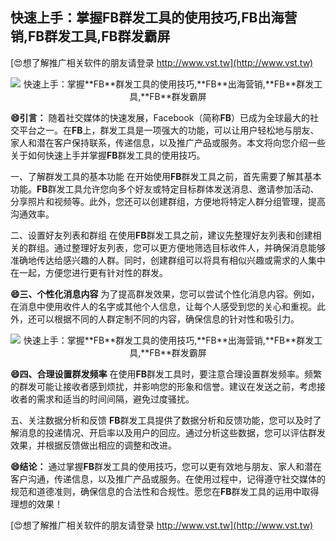 ## **快速上手：掌握**FB**群发工具的使用技巧,**FB**出海营销,**FB**群发工具,**FB**群发霸屏**

[😍想了解推广相关软件的朋友请登录 http://www.vst.tw](http://www.vst.tw)

 <center><img src="https://vst.tw/MP4/tuiguang/png/8.png" alt="快速上手：掌握**FB**群发工具的使用技巧,**FB**出海营销,**FB**群发工具,**FB**群发霸屏"></center>

**😄引言：**
随着社交媒体的快速发展，Facebook（简称**FB**）已成为全球最大的社交平台之一。在**FB**上，群发工具是一项强大的功能，可以让用户轻松地与朋友、家人和潜在客户保持联系，传递信息，以及推广产品或服务。本文将向您介绍一些关于如何快速上手并掌握**FB**群发工具的使用技巧。

一、了解群发工具的基本功能
在开始使用**FB**群发工具之前，首先需要了解其基本功能。**FB**群发工具允许您向多个好友或特定目标群体发送消息、邀请参加活动、分享照片和视频等。此外，您还可以创建群组，方便地将特定人群分组管理，提高沟通效率。

二、设置好友列表和群组
在使用**FB**群发工具之前，建议先整理好友列表和创建相关的群组。通过整理好友列表，您可以更方便地筛选目标收件人，并确保消息能够准确地传达给感兴趣的人群。同时，创建群组可以将具有相似兴趣或需求的人集中在一起，方便您进行更有针对性的群发。

**😄三、个性化消息内容**
为了提高群发效果，您可以尝试个性化消息内容。例如，在消息中使用收件人的名字或其他个人信息，让每个人感受到您的关心和重视。此外，还可以根据不同的人群定制不同的内容，确保信息的针对性和吸引力。

 <center><img src="https://vst.tw/MP4/tuiguang/png/3.png" alt="快速上手：掌握**FB**群发工具的使用技巧,**FB**出海营销,**FB**群发工具,**FB**群发霸屏"></center>

**😄四、合理设置群发频率**
在使用**FB**群发工具时，要注意合理设置群发频率。频繁的群发可能让接收者感到烦扰，并影响您的形象和信誉。建议在发送之前，考虑接收者的需求和适当的时间间隔，避免过度骚扰。

五、关注数据分析和反馈
**FB**群发工具提供了数据分析和反馈功能，您可以及时了解消息的投递情况、开启率以及用户的回应。通过分析这些数据，您可以评估群发效果，并根据反馈做出相应的调整和改进。

**😄结论：**
通过掌握**FB**群发工具的使用技巧，您可以更有效地与朋友、家人和潜在客户沟通，传递信息，以及推广产品或服务。在使用过程中，记得遵守社交媒体的规范和道德准则，确保信息的合法性和合规性。愿您在**FB**群发工具的运用中取得理想的效果！

[😍想了解推广相关软件的朋友请登录 http://www.vst.tw](http://www.vst.tw)



